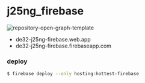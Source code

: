 # j25ng_firebase
![repository-open-graph-template](https://github.com/user-attachments/assets/b5460790-1f96-4cf3-aba4-1786c50792b2)

- de32-j25ng-firebase.web.app
- de32-j25ng-firebase.firebaseapp.com

### deploy

```bash
$ firebase deploy --only hosting:hottest-firebase
```
